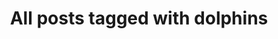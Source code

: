 ---
layout: tag
title: "All posts tagged with dolphins"
permalink: /weblog/tags/dolphins/
taxonomy: dolphins
---